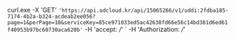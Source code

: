 curl.exe -X 'GET' `
  'https://api.odcloud.kr/api/15065266/v1/uddi:2fdba185-7174-4b2a-b324-acdeab2ee056?page=1&perPage=10&serviceKey=85ce971033ed5ac42638fd66e56c14bd381d6ed61f40953b97bc60730aca620b' `
  -H 'accept: */*' `
  -H 'Authorization: */*'